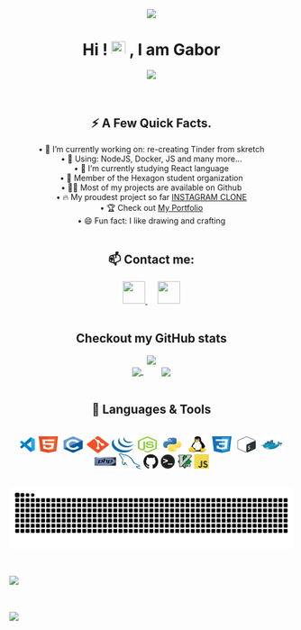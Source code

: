 
<!-- 👯 I’m looking to colla
- 🤔 I’m looking for junior software developer job
- 💬 You can't learn everything, but you have to convince yourself that you can learn anything - John Carmack
- 📫 developing tinder continuing on gitlab repo,
today doing filters with react in it
today finished the upload images based on user login tokens
- 😄 Prknoasfasd if you see this comment here you have two options: you hire me as a developer or invite for a coffee
- ⚡ Fun 
  ##⚡️ A 
# Hi ! <img src="https://media.giphy.com/media/hvRJCLFzcasrR4ia7z/giphy.gif" width="25px"> , I am Gabor
![](https://komarev.com/ghpvc/?username=mobahug&color=yellow)
<div style="display: inline_block"><br>
   <img height="150em" src="https://github-readme-stats.vercel.app/api?username=mobahug&show_icons=true&theme=tokyonight&include_all_commits=true&count_private=true"> &emsp;&emsp;&emsp;&emsp;
    <img height="150em" src="https://github-readme-stats.vercel.app/api/top-langs/?username=mobahug&layout=compact&langs_count=7&theme=tokyonight">
 alt="Rafa-pic"
   - 🔭 I’m currently workg on my own libra
   - 🌱 I’m learning C language
   - 👨‍💻 Most of my projects are available on Github.
<img align="right" height="290em" width="410" style="border-radius:150px" src="https://badge42.herokuapp.com/api/stats/ghorvath?cursus=42">
-->

<div align="center" style="display: inline_block"><br>
 <img align="center" src="https://user-images.githubusercontent.com/83179142/156719281-6ce162ee-8c83-4979-91f0-c8d79305160c.png">
  <h1 align="center">Hi ! <img src="https://media.giphy.com/media/hvRJCLFzcasrR4ia7z/giphy.gif" width="25px" height="25px"> , I am Gabor</h1>
  <p align="center">
  <a href="https://github.com/mobahug/readme-typing-svg"><img src="https://readme-typing-svg.herokuapp.com/?lines=Fulltime%20student%20of%20the%20famous%2042%20school;Developing%20fullstack%20Tinder%20clone;Always%20learning%20new%20things&font=Fira%20Code&center=true&width=700&height=45&color=3382FF&vCenter=true&size=22"></a>
  </p>
  <div align="center" style="display: inline_block"><br>
    <h2>⚡️ A Few Quick Facts.</h2> 
    •  🔭 I’m currently working on: re-creating Tinder from skretch <br>
    •  💬 Using: NodeJS, Docker, JS and many more... <br>
    •  🌱 I’m currently studying React language <br>
    •  🐝 Member of the Hexagon student organization <br>
    •  👨‍💻 Most of my projects are available on Github <br>
    •  🔥 My proudest project so far <a href="https://github.com/mobahug/instagram_clone_42_SP">INSTAGRAM CLONE</a><br>
    •  🏆 Check out <a href="https://mobahug.github.io/gaborulenius/">My Portfolio</a><br>
    •  😄 Fun fact: I like drawing and crafting
  </div>
</div>
<br>


<div align="center">
  <h2>📫 Contact me:</h2>
  <a href="https://www.linkedin.com/in/g%C3%A0bor-horv%C3%A0th-ulenius-07526719a/">
    <img src="https://cdn.jsdelivr.net/gh/devicons/devicon/icons/linkedin/linkedin-original.svg" height ="40px" width="40px"/>
  </a>&emsp;
  <a href="mailto:gaborulenius@gmail.com">
    <img height="40px" width="40px" src="https://user-images.githubusercontent.com/1412131/58957746-8d342500-87a1-11e9-9c34-4c757712bd27.png"" />
  </a>
</div>
<br>


<div align="center" style="display: inline_block">
  <h2>Checkout my GitHub stats</h2> 
  <img src="https://media.giphy.com/media/VgCDAzcKvsR6OM0uWg/giphy.gif" width="50">
</div>

                                                                                                                                                                       
<div align="center">
  <a href="https://github.com/anuraghazra/github-readme-stats">
    <img align="center"  height="150em" src="https://github-readme-stats.vercel.app/api?username=mobahug&show_icons=true&theme=tokyonight&count_private=true" />
  </a>
  &emsp;&emsp;
  <a href="https://github.com/anuraghazra/convoychat">
    <img align="center" height="150em" src="https://github-readme-stats.vercel.app/api/top-langs/?username=mobahug&layout=compact&langs_count=8&theme=tokyonight" />
  </a>
</div>    
<br>


 <h2 align="center">🚀 Languages & Tools</h2> 
<div align="center" style="display: inline_block" ><br>
  <img align="center" alt="Visual Studio Code" width="26px" src="https://raw.githubusercontent.com/github/explore/80688e429a7d4ef2fca1e82350fe8e3517d3494d/topics/visual-studio-code/visual-studio-code.png">
  <img align="center" alt="Rafa-HTML" height="30px" width="40px" src="https://raw.githubusercontent.com/devicons/devicon/master/icons/html5/html5-original.svg">
  <img align="center" alt="Rafa-C" height="30px" width="40px" src="https://raw.githubusercontent.com/devicons/devicon/master/icons/c/c-original.svg">
  <img align="center" alt="Rafa-Git" height="30px" width="40px" src="https://raw.githubusercontent.com/devicons/devicon/master/icons/git/git-original.svg">
  <img align="center" alt="JQuery" height="30px" width="40px" src="https://raw.githubusercontent.com/devicons/devicon/master/icons/jquery/jquery-original.svg">
    <img align="center" alt="nodejs" height="30px" width="40px" src="https://raw.githubusercontent.com/devicons/devicon/master/icons/nodejs/nodejs-original.svg">
  <img align="center" alt="Rafa-Python" height="30px" width="40px" src="https://raw.githubusercontent.com/devicons/devicon/master/icons/python/python-original.svg">
  <img align="center" alt="Linux" height="30px" width="40px" src="https://raw.githubusercontent.com/devicons/devicon/master/icons/linux/linux-original.svg">
  <img align="center" alt="Rafa-CSS3" height="30px" width="40px" src="https://raw.githubusercontent.com/devicons/devicon/master/icons/css3/css3-original.svg">
  <img align="center" alt="Rafa-Bash" height="30px" width="40px" src="https://raw.githubusercontent.com/devicons/devicon/master/icons/bash/bash-original.svg">
  <img align="center" alt="Docker" height="30px" width="40px" src="https://raw.githubusercontent.com/devicons/devicon/master/icons/docker/docker-original.svg">
  <img align="center" alt="PHP" height="30px" width="40px" src="https://raw.githubusercontent.com/devicons/devicon/master/icons/php/php-original.svg">
  <img align="center" alt="mysql" height="30px" width="40px" src="https://raw.githubusercontent.com/devicons/devicon/master/icons/mysql/mysql-original.svg">
  <img align="center" alt="GitHub" width="26px" src="https://raw.githubusercontent.com/github/explore/78df643247d429f6cc873026c0622819ad797942/topics/github/github.png">
  <img align="center" alt="Terminal" width="26px" src="https://raw.githubusercontent.com/github/explore/80688e429a7d4ef2fca1e82350fe8e3517d3494d/topics/terminal/terminal.png">
  <img align="center" alt="Vim" width="26px" src="https://raw.githubusercontent.com/github/explore/80688e429a7d4ef2fca1e82350fe8e3517d3494d/topics/vim/vim.png">
  <img align="center" alt="javascript" width="26px" src="https://raw.githubusercontent.com/github/explore/80688e429a7d4ef2fca1e82350fe8e3517d3494d/topics/javascript/javascript.png">
</div>
</div>
<br>

![snake gif](https://github.com/mobahug/mobahug/blob/output/github-contribution-grid-snake.svg)
  
<br>

![](https://visitor-badge.glitch.me/badge?page_id=mobahug.mobahug)

<br>

![](https://raw.githubusercontent.com/bornmay/bornmay/Update/svg/Bottom.svg)
